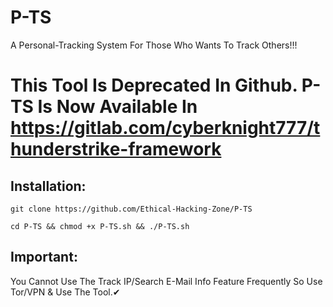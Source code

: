 # P-TS
A Personal-Tracking System For Those Who Wants To Track Others!!!

# This Tool Is Deprecated In Github. P-TS Is Now Available In https://gitlab.com/cyberknight777/thunderstrike-framework


## Installation:

`git clone https://github.com/Ethical-Hacking-Zone/P-TS`

`cd P-TS && chmod +x P-TS.sh && ./P-TS.sh`

## Important:

You Cannot Use The Track IP/Search E-Mail Info Feature Frequently So Use Tor/VPN & Use The Tool.✔
